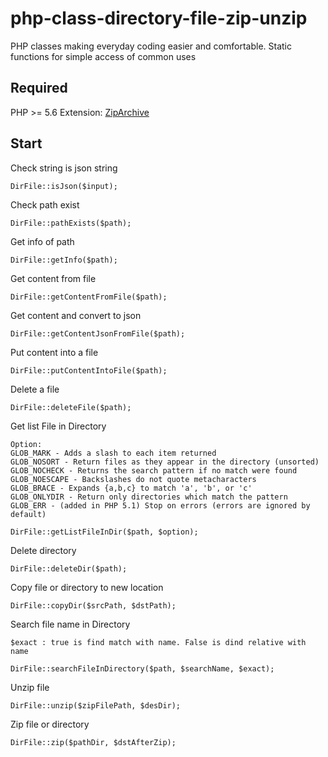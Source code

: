 # php-class-directory-file-zip-unzip
PHP classes making everyday coding easier and comfortable. Static functions for simple access of common uses

## Required
PHP >= 5.6
Extension: [ZipArchive](https://www.php.net/manual/en/class.ziparchive.php)

## Start
Check string is json string
```
DirFile::isJson($input);
```
Check path exist
```
DirFile::pathExists($path);
```
Get info of path
```
DirFile::getInfo($path);
```
Get content from file
```
DirFile::getContentFromFile($path);
```
Get content and convert to json
```
DirFile::getContentJsonFromFile($path);
```
Put content into a file
```
DirFile::putContentIntoFile($path);
```
Delete a file
```
DirFile::deleteFile($path);
```
Get list File in Directory
```
Option:
GLOB_MARK - Adds a slash to each item returned
GLOB_NOSORT - Return files as they appear in the directory (unsorted)
GLOB_NOCHECK - Returns the search pattern if no match were found
GLOB_NOESCAPE - Backslashes do not quote metacharacters
GLOB_BRACE - Expands {a,b,c} to match 'a', 'b', or 'c'
GLOB_ONLYDIR - Return only directories which match the pattern
GLOB_ERR - (added in PHP 5.1) Stop on errors (errors are ignored by default)

DirFile::getListFileInDir($path, $option);
```
Delete directory
```
DirFile::deleteDir($path);
```
Copy file or directory to new location
```
DirFile::copyDir($srcPath, $dstPath);
```
Search file name in Directory
```
$exact : true is find match with name. False is dind relative with name

DirFile::searchFileInDirectory($path, $searchName, $exact);
```
Unzip file
```
DirFile::unzip($zipFilePath, $desDir);
```
Zip file or directory
```
DirFile::zip($pathDir, $dstAfterZip);
```
